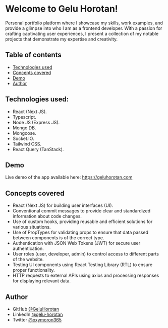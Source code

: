 # Welcome to Gelu Horotan!

Personal portfolio platform where I showcase my skills, work examples, and provide a glimpse into who I am as a frontend developer. With a passion for crafting captivating user experiences, I present a collection of my notable projects that demonstrate my expertise and creativity.

## Table of contents

- [Technologies used](#technologies-used)
- [Concepts covered](#concepts-covered)
- [Demo](#demo)
- [Author](#author)

## Technologies used:

- React (Next JS).
- Typescript.
- Node JS (Express JS).
- Mongo DB.
- Mongoose.
- Socket.IO.
- Tailwind CSS.
- React Query (TanStack).

## Demo

Live demo of the app available here: https://geluhorotan.com

## Concepts covered

- React (Next JS) for building user interfaces (UI).
- Conventional commit messages to provide clear and standardized information about code changes.
- Use of custom hooks, providing reusable and efficient solutions for various situations.
- Use of PropTypes for validating props to ensure that data passed between components is of the correct type.
- Authentication with JSON Web Tokens (JWT) for secure user authentication.
- User roles (user, developer, admin) to control access to different parts of the website.
- Testing UI components using React Testing Library (RTL) to ensure proper functionality.
- HTTP requests to external APIs using axios and processing responses for displaying relevant data.

## Author

- GitHub [@GeluHorotan](https://github.com/GeluHorotan)
- LinkedIn [@gelu-horotan](https://www.linkedin.com/in/gelu-horotan/)
- Twitter [@oxymoron365](https://www.twitter.com/oxymoron365)
